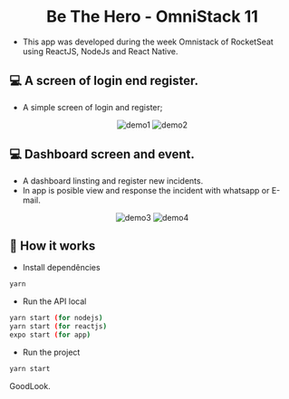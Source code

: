 <h1 align="center">Be The Hero - OmniStack 11</h1>

- This app was developed during the week Omnistack of RocketSeat using ReactJS, NodeJs and React Native.

## 💻 A screen of login end register.

- A simple screen of login and register;

<p align="center">
<img src="./demo/demo1.gif" alt="demo1" title="demo1">
<img src="./demo/demo2.gif" alt="demo2" title="demo2">
</p>

## 💻 Dashboard screen and event.

- A dashboard linsting and register new incidents.
- In app is posible view and response the incident
  with whatsapp or E-mail.

<p align="center">
<img src="./demo/demo3.gif" alt="demo3" title="demo3">
<img src="./demo/demo4.gif" alt="demo4" title="demo4">
</p>

## 🎩 How it works

- Install dependêncies

```sh
yarn
```

- Run the API local

```sh
yarn start (for nodejs)
yarn start (for reactjs)
expo start (for app)
```

- Run the project

```sh
yarn start
```

GoodLook.
